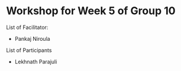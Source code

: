 # Workshop for Week 5 of Group 10

List of Facilitator:
- Pankaj Niroula
  
List of Participants
- Lekhnath Parajuli